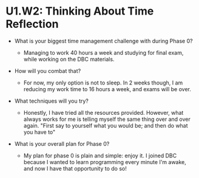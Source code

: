 # U1.W2: Thinking About Time Reflection

* What is your biggest time management challenge with during Phase 0? 
	
	*	Managing to work 40 hours a week and studying for final exam, while working on the DBC materials.

* How will you combat that? 

	*	For now, my only option is not to sleep. In 2 weeks though, I am reducing my work time to 16 hours a week, and exams will be over. 

* What techniques will you try?

	*	Honestly, I have tried all the resources provided. However, what always works for me is telling myself the same thing over and over again. 
	"First say to yourself what you would be; and then do what you have to"

* What is your overall plan for Phase 0?

	*	My plan for phase 0 is plain and simple: enjoy it. I joined DBC because I wanted to learn programming every minute I'm awake, and now I have that opportunity to do so!